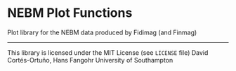 # NEBM Plot Functions

Plot library for the NEBM data produced by Fidimag (and Finmag)


---

This library is licensed under the MIT License (see ``LICENSE`` file)
David Cortés-Ortuño, Hans Fangohr
University of Southampton
